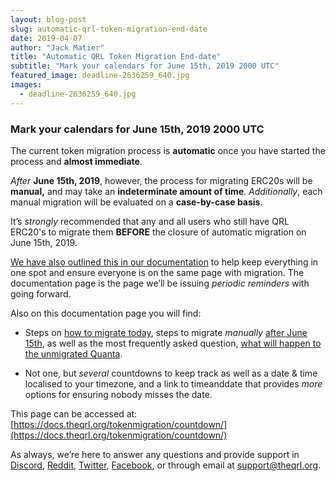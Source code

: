 ```yaml
---
layout: blog-post
slug: automatic-qrl-token-migration-end-date
date: 2019-04-07
author: "Jack Matier"
title: "Automatic QRL Token Migration End-date"
subtitle: "Mark your calendars for June 15th, 2019 2000 UTC"
featured_image: deadline-2636259_640.jpg
images:
  - deadline-2636259_640.jpg
---
```


### Mark your calendars for June 15th, 2019 2000 UTC

The current token migration process is **automatic** once you have started the process and **almost immediate**.

*After* **June 15th, 2019**, however, the process for migrating ERC20s will be **manual,** and may take an **indeterminate amount of time**. *Additionally*, each manual migration will be evaluated on a **case-by-case basis**.

It’s *strongly* recommended that any and all users who still have QRL ERC20's to migrate them **BEFORE** the closure of automatic migration on June 15th, 2019.

[We have also outlined this in our documentation](https://docs.theqrl.org/tokenmigration/countdown/) to help keep everything in one spot and ensure everyone is on the same page with migration. The documentation page is the page we’ll be issuing *periodic reminders* with going forward.

Also on this documentation page you will find:

* Steps on [how to migrate today](https://docs.theqrl.org/tokenmigration/countdown/#migration-steps), steps to migrate *manually* [after June 15th](https://docs.theqrl.org/tokenmigration/countdown/#steps-after-june-15th), as well as the most frequently asked question, [what will happen to the unmigrated Quanta](https://docs.theqrl.org/tokenmigration/countdown/#what-will-happen-to-the-qrl-erc20-tokens-and-the-reserved-quanta-for-migration-after-the-final-migration-end-date-).

* Not one, but *several* countdowns to keep track as well as a date & time localised to your timezone, and a link to timeanddate that provides *more* options for ensuring nobody misses the date.

This page can be accessed at: [https://docs.theqrl.org/tokenmigration/countdown/](https://docs.theqrl.org/tokenmigration/countdown/)

As always, we’re here to answer any questions and provide support in [Discord](https://discord.gg/jBT6BEp), [Reddit](https://www.reddit.com/r/qrl), [Twitter](https://twitter.com/qrledger), [Facebook](https://www.facebook.com/theqrl), or through email at [support@theqrl.org](mailto:support@theqrl.org).